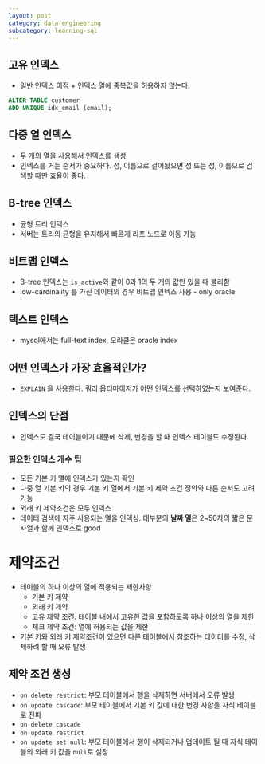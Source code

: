 ```yaml
---
layout: post
category: data-engineering
subcategory: learning-sql
---
```

## 고유 인덱스
- 일반 인덱스 이점 + 인덱스 열에 중복값을 허용하지 않는다.
```SQL
ALTER TABLE customer
ADD UNIQUE idx_email (email);
```
## 다중 열 인덱스
- 두 개의 열을 사용해서 인덱스를 생성
- 인덱스를 거는 순서가 중요하다. 성, 이름으로 걸어놨으면 성 또는 성, 이름으로 검색할 때만 효율이 좋다.

## B-tree 인덱스
- 균형 트리 인덱스
- 서버는 트리의 균형을 유지해서 빠르게 리프 노드로 이동 가능

## 비트맵 인덱스
- B-tree 인덱스는 `is_active`와 같이 0과 1의 두 개의 값만 있을 때 불리함
- low-cardinality 를 가진 데이터의 경우 비트맵 인덱스 사용 - only oracle

## 텍스트 인덱스
- mysql에서는 full-text index, 오라클은 oracle index

## 어떤 인덱스가 가장 효율적인가?
- `EXPLAIN` 을 사용한다. 쿼리 옵티마이저가 어떤 인덱스를 선택하였는지 보여준다.

## 인덱스의 단점
- 인덱스도 결국 테이블이기 때문에 삭제, 변경을 할 때 인덱스 테이블도 수정된다.

### 필요한 인덱스 개수 팁
- 모든 기본 키 열에 인덱스가 있는지 확인
- 다중 열 기본 키의 경우 기본 키 열에서 기본 키 제약 조건 정의와 다른 순서도 고려 가능
- 외래 키 제약조건은 모두 인덱스
- 데이터 검색에 자주 사용되는 열을 인덱싱. 대부분의 **날짜 열**은 2~50자의 짧은 문자열과 함께 인덱스로 good

# 제약조건
- 테이블의 하나 이상의 열에 적용되는 제한사항
    - 기본 키 제약
    - 외래 키 제약
    - 고유 제약 조건: 테이블 내에서 고유한 값을 포함하도록 하나 이상의 열을 제한
    - 체크 제약 조건: 열에 허용되는 값을 제한
- 기본 키와 외래 키 제약조건이 있으면 다른 테이블에서 참조하는 데이터를 수정, 삭제하려 할 때 오류 발생

## 제약 조건 생성
- `on delete restrict`: 부모 테이블에서 행을 삭제하면 서버에서 오류 발생
- `on update cascade`: 부모 테이블에서 기본 키 값에 대한 변경 사항을 자식 테이블로 전파
- `on delete cascade`
- `on update restrict`
- `on update set null`: 부모 테이블에서 행이 삭제되거나 업데이트 될 때 자식 테이블의 외래 키 값을 `null`로 설정